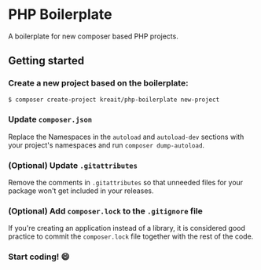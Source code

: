 # PHP Boilerplate

A boilerplate for new composer based PHP projects.

## Getting started

### Create a new project based on the boilerplate:

```bash
$ composer create-project kreait/php-boilerplate new-project
```

### Update `composer.json`

Replace the Namespaces in the `autoload` and `autoload-dev` sections with your project's namespaces
and run `composer dump-autoload`.

### (Optional) Update `.gitattributes`

Remove the comments in `.gitattributes` so that unneeded files for your package won't get included in your releases.

### (Optional) Add `composer.lock` to the `.gitignore` file

If you're creating an application instead of a library, it is considered good practice to commit the `composer.lock` file together with the rest of the code.

### Start coding! :smile:
